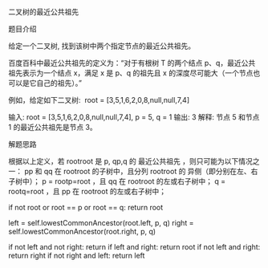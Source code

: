 二叉树的最近公共祖先

题目介绍

给定一个二叉树, 找到该树中两个指定节点的最近公共祖先。

百度百科中最近公共祖先的定义为：“对于有根树 T 的两个结点 p、q，最近公共祖先表示为一个结点 x，满足 x 是 p、q 的祖先且 x 的深度尽可能大（一个节点也可以是它自己的祖先）。”

例如，给定如下二叉树:  root = [3,5,1,6,2,0,8,null,null,7,4]

输入: root = [3,5,1,6,2,0,8,null,null,7,4], p = 5, q = 1
输出: 3
解释: 节点 5 和节点 1 的最近公共祖先是节点 3。

解题思路

根据以上定义，若 rootroot 是 p, qp,q 的 最近公共祖先 ，则只可能为以下情况之一：
pp 和 qq 在 rootroot 的子树中，且分列 rootroot 的 异侧（即分别在左、右子树中）；
p = rootp=root ，且 qq 在 rootroot 的左或右子树中；
q = rootq=root ，且 pp 在 rootroot 的左或右子树中；

if not root or root == p or root == q:
	return root

left = self.lowestCommonAncestor(root.left, p, q)
right = self.lowestCommonAncestor(root.right, p, q)

if not left and not right:
	return
if left and right:
	return root
if not left and right:
	return right
if not right and left:
	return left
